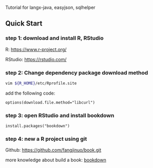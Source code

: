 Tutorial for langx-java, easyjson, sqlhelper

## Quick Start

### step 1: download and install R, RStudio

R: https://www.r-project.org/

RStudio: https://rstudio.com/

### step 2: Change dependency package download method

```bash
vim ${R_HOME}/etc/Rprofile.site
```
add the following code:
```
options(download.file.method="libcurl")
```

### step 3: open RStudio and install bookdown
```{R eval=FALSE}
install.packages("bookdown")
```

### step 4: new a R project using git

Github: https://github.com/fangjinuo/book.git

more knowledge about build a book: [bookdown](https://bookdown.org/yihui/bookdown/)


